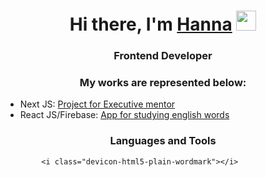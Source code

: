 <head>
  <link rel="stylesheet" type='text/css' href="https://cdn.jsdelivr.net/gh/devicons/devicon@latest/devicon.min.css" />
</head>
<h1 align="center">Hi there, I'm <a href="https://daniilshat.ru/" target="_blank">Hanna</a> 
<img src="https://github.com/blackcater/blackcater/raw/main/images/Hi.gif" height="32"/></h1>
<h3 align="center">Frontend Developer</h3>
<h3 align="center">My works are represented below:</h3>
<ul>
  <li> Next JS: <a href="http://remotellamas.com"> Project for Executive mentor </a></li>
  <li> React JS/Firebase: <a href="https://hannatsilikina.github.io/pocket-dictionary/"> App for studying english words </a> </li>
</ul>

<h3 align="center">Languages and Tools</h3>


            <i class="devicon-html5-plain-wordmark"></i>
          
          




